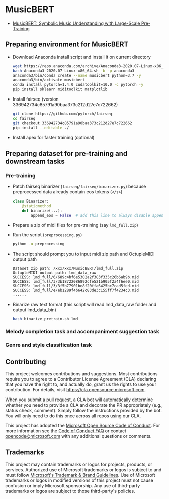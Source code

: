 # MusicBERT

* [MusicBERT: Symbolic Music Understanding with Large-Scale Pre-Training](https://arxiv.org/pdf/2106.05630.pdf)

## Preparing environment for MusicBERT

* Download Anaconda install script and install it on current directory

  ```bash
  wget https://repo.anaconda.com/archive/Anaconda3-2020.07-Linux-x86_64.sh
  bash Anaconda3-2020.07-Linux-x86_64.sh -b -p anaconda3
  anaconda3/bin/conda create --name musicbert python=3.7 -y
  anaconda3/bin/activate musicbert
  conda install pytorch=1.4.0 cudatoolkit=10.0 -c pytorch -y
  pip install sklearn miditoolkit matplotlib
  ```

* Install fairseq (version 336942734c85791a90baa373c212d27e7c722662)

  ```bash
  git clone https://github.com/pytorch/fairseq
  cd fairseq
  git checkout 336942734c85791a90baa373c212d27e7c722662
  pip install --editable ./
  ```

* Install apex for faster training (optional)

## Preparing dataset for pre-training and downstream tasks

### Pre-training

* Patch fairseq binarizer (`fairseq/fairseq/binarizer.py`) because preprocessed data already contain eos tokens (`</s>`)

  ```python
  class Binarizer:
      @staticmethod
      def binarize(...):
          append_eos = False  # add this line to always disable append_eos functionality of binarizer
  ```

* Prepare a zip of midi files for pre-training (say `lmd_full.zip`)

* Run the script (`preprocessing.py`)

  ```bash
  python -u preprocessing
  ```

* The script should prompt you to input midi zip path and OctupleMIDI output path

  ```
  Dataset zip path: /xxx/xxx/MusicBERT/lmd_full.zip
  OctupleMIDI output path: lmd_data_raw
  SUCCESS: lmd_full/6/689c4bf6e5302a2f383f335c26b6ab9b.mid
  SUCCESS: lmd_full/3/3b18722086892cfe521b905f2a4f6ee0.mid
  SUCCESS: lmd_full/3/3f5b77901be8f20ffa6425bc7cad5fed.mid
  SUCCESS: lmd_full/e/eb1289f4b642c83de3c155ff7f4234c3.mid
  ......
  ```

* Binarize raw text format (this script will read lmd_data_raw folder and output lmd_data_bin)

  ```bash
  bash binarize_pretrain.sh lmd
  ```

### Melody completion task and accompaniment suggestion task

### Genre and style classification task

## Contributing

This project welcomes contributions and suggestions.  Most contributions require you to agree to a
Contributor License Agreement (CLA) declaring that you have the right to, and actually do, grant us
the rights to use your contribution. For details, visit https://cla.opensource.microsoft.com.

When you submit a pull request, a CLA bot will automatically determine whether you need to provide
a CLA and decorate the PR appropriately (e.g., status check, comment). Simply follow the instructions
provided by the bot. You will only need to do this once across all repos using our CLA.

This project has adopted the [Microsoft Open Source Code of Conduct](https://opensource.microsoft.com/codeofconduct/).
For more information see the [Code of Conduct FAQ](https://opensource.microsoft.com/codeofconduct/faq/) or
contact [opencode@microsoft.com](mailto:opencode@microsoft.com) with any additional questions or comments.

## Trademarks

This project may contain trademarks or logos for projects, products, or services. Authorized use of Microsoft 
trademarks or logos is subject to and must follow 
[Microsoft's Trademark & Brand Guidelines](https://www.microsoft.com/en-us/legal/intellectualproperty/trademarks/usage/general).
Use of Microsoft trademarks or logos in modified versions of this project must not cause confusion or imply Microsoft sponsorship.
Any use of third-party trademarks or logos are subject to those third-party's policies.
